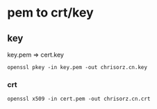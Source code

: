 # pem to crt/key





## key

key.pem => cert.key

```shell
openssl pkey -in key.pem -out chrisorz.cn.key
```



### crt 

```shell
openssl x509 -in cert.pem -out chrisorz.cn.crt
```

